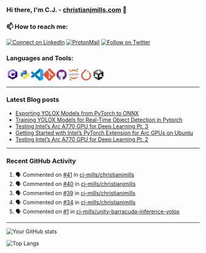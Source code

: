 ### Hi there, I'm C.J. - [christianjmills.com](https://www.christianjmills.com) 👋

<!-- ### ⚡ Fun fact: Currently open to work -->

### 📫 How to reach me: 
[![Connect on LinkedIn](https://img.shields.io/badge/--linkedin?label=LinkedIn&logo=LinkedIn&style=social)](https://www.linkedin.com/in/christianjmills/) [![ProtonMail](https://img.shields.io/badge/--email?label=ProtonMail&logo=ProtonMail&style=social)](mailto:christian@christianjmills.com) [![Follow on Twitter](https://img.shields.io/badge/--twitter?label=Twitter&logo=Twitter&style=social)](https://twitter.com/cdotjdotmills)


### Languages and Tools:

[<img align="left" alt="CSharp" width="32px" src="https://github.com/cj-mills/cj-mills/raw/main/icons/csharp/csharp.png" />][csharp]

[<img align="left" alt="Python" width="32px" src="https://github.com/cj-mills/cj-mills/raw/main/icons/python/python.png" />][python]

[<img align="left" alt="Visual Studio Code" width="32px" src="https://raw.githubusercontent.com/github/explore/80688e429a7d4ef2fca1e82350fe8e3517d3494d/topics/visual-studio-code/visual-studio-code.png" />][vscode]

[<img align="left" alt="Git" width="32px" src="https://github.com/cj-mills/cj-mills/raw/main/icons/git/git.png" />][git]

[<img align="left" alt="GitHub" width="32px" src="https://github.com/cj-mills/cj-mills/raw/main/icons/github/github.png" />][github]

[<img align="left" alt="GitHub" width="32px" src="https://github.com/github/explore/raw/b71c44e3113f74876a894853d0543eb918510365/topics/jupyter-notebook/jupyter-notebook.png" />][jupyter-notebook]

[<img align="left" alt="PyTorch" width="32px" src="https://github.com/cj-mills/cj-mills/raw/main/icons/pytorch/pytorch.png" />][pytorch]

[<img align="left" alt="PyTorch" width="32px" src="https://github.com/cj-mills/cj-mills/raw/main/icons/unity/unity.png" />][unity]

<!-- [<img align="left" alt="Terminal" width="32px" src="https://raw.githubusercontent.com/github/explore/80688e429a7d4ef2fca1e82350fe8e3517d3494d/topics/terminal/terminal.png" />][website-tags] -->

<!-- [<img align="left" alt="Solidity" width="32px" src="https://github.com/github/explore/raw/b71c44e3113f74876a894853d0543eb918510365/topics/solidity/solidity.png" />][solidity] -->

<br/>
<br/>


---
### Latest Blog posts
<!-- BLOG-POST-LIST:START -->
- [Exporting YOLOX Models from PyTorch to ONNX](https://christianjmills.com/posts/pytorch-train-object-detector-yolox-tutorial/onnx-export/index.html)
- [Training YOLOX Models for Real-Time Object Detection in Pytorch](https://christianjmills.com/posts/pytorch-train-object-detector-yolox-tutorial/index.html)
- [Testing Intel’s Arc A770 GPU for Deep Learning Pt. 3](https://christianjmills.com/posts/arc-a770-testing/part-3/index.html)
- [Getting Started with Intel’s PyTorch Extension for Arc GPUs on Ubuntu](https://christianjmills.com/posts/intel-pytorch-extension-tutorial/native-ubuntu/index.html)
- [Testing Intel’s Arc A770 GPU for Deep Learning Pt. 2](https://christianjmills.com/posts/arc-a770-testing/part-2/index.html)
<!-- BLOG-POST-LIST:END -->



<!-- ---
### Latest YouTube Videos -->
<!-- _YOUTUBE:START -->
<!-- _YOUTUBE:END -->


---
### Recent GitHub Activity
<!--START_SECTION:activity-->
1. 🗣 Commented on [#41](https://github.com/cj-mills/christianjmills/issues/41#issuecomment-1690741411) in [cj-mills/christianjmills](https://github.com/cj-mills/christianjmills)
2. 🗣 Commented on [#40](https://github.com/cj-mills/christianjmills/issues/40#issuecomment-1682579996) in [cj-mills/christianjmills](https://github.com/cj-mills/christianjmills)
3. 🗣 Commented on [#39](https://github.com/cj-mills/christianjmills/issues/39#issuecomment-1676140782) in [cj-mills/christianjmills](https://github.com/cj-mills/christianjmills)
4. 🗣 Commented on [#34](https://github.com/cj-mills/christianjmills/issues/34#issuecomment-1648826152) in [cj-mills/christianjmills](https://github.com/cj-mills/christianjmills)
5. 🗣 Commented on [#1](https://github.com/cj-mills/unity-barracuda-inference-yolox/issues/1) in [cj-mills/unity-barracuda-inference-yolox](https://github.com/cj-mills/unity-barracuda-inference-yolox)
<!--END_SECTION:activity-->

---
<!-- Dark Mode -->
![Your GitHub stats](https://github-readme-stats.vercel.app/api?username=cj-mills&show_icons=true&hide_border=true&theme=github_dark)

![Top Langs](https://github-readme-stats.vercel.app/api/top-langs/?username=cj-mills&layout=compact&show_icons=true&hide_border=true&theme=github_dark&&hide=ASP.NET,ShaderLab&langs_count=6)


[website]: https://christianjmills.com
[website-tags]: https://christianjmills.com/categories
[website-python]: https://christianjmills.com/categories/#python
[vscode]: https://code.visualstudio.com/
[python]: https://www.python.org/
[github]: https://github.com/
[git]: https://git-scm.com/
[jupyter-notebook]: https://jupyter.org/
[pytorch]: https://pytorch.org/
[unity]: https://unity.com/
[csharp]: https://docs.microsoft.com/en-us/dotnet/csharp/


[bash]: https://www.gnu.org/software/bash/
[solidity]: https://soliditylang.org/
[FastAPI]: https://fastapi.tiangolo.com/

<!--
**cj-mills/cj-mills** is a ✨ _special_ ✨ repository because its `README.md` (this file) appears on your GitHub profile.

Here are some ideas to get you started:

- 🔭 I’m currently working on ...
- 🌱 I’m currently learning ...
- 👯 I’m looking to collaborate on ...
- 🤔 I’m looking for help with ...
- 💬 Ask me about ...
- 📫 How to reach me: ...
- 😄 Pronouns: ...
- ⚡ Fun fact: ...
-->
